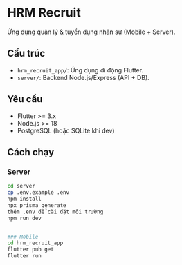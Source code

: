 # HRM Recruit

Ứng dụng quản lý & tuyển dụng nhân sự (Mobile + Server).

## Cấu trúc
- `hrm_recruit_app/`: Ứng dụng di động Flutter.
- `server/`: Backend Node.js/Express (API + DB).

## Yêu cầu
- Flutter >= 3.x
- Node.js >= 18
- PostgreSQL (hoặc SQLite khi dev)

## Cách chạy

### Server
```bash
cd server
cp .env.example .env
npm install
npx prisma generate
thêm .env để cài đặt môi trường
npm run dev


### Mobile
cd hrm_recruit_app
flutter pub get
flutter run
